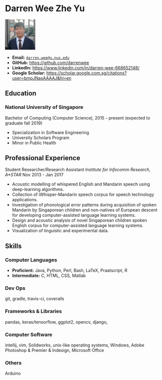 # Darren Wee Zhe Yu

<img src="darren.jpeg" width="100" /><br>

* **Email:** [`darren.wee@u.nus.edu`](mailto:darren.wee@u.nus.edu)
* **GitHub:** https://github.com/darrenwee
* **LinkedIn:** https://www.linkedin.com/in/darren-wee-668652148/
* **Google Scholar:** https://scholar.google.com.sg/citations?user=bmpJNasAAAAJ&hl=en

## Education
### National University of Singapore
Bachelor of Computing (Computer Science), 2015 - present
(expected to graduate fall 2019)

* Specialization in Software Engineering
* University Scholars Program
* Minor in Public Health

## Professional Experience
Student Researcher/Research Assistant
*Institute for Infocomm Research, A\*STAR*
Nov 2013 - Jan 2017

- Acoustic modelling of whispered English and Mandarin speech using deep-learning algorithms.
- Collection of iWhisper-Mandarin speech corpus for speech technology applications.
- Investigation of phonological error patterns during acquisition of spoken Mandarin by Singaporean children and non-natives of European descent for developing computer-assisted language learning systems.
- Design and acoustic analysis of novel Singaporean children spoken English corpus for computer-assisted language learning systems.
- Visualization of linguistic and experimental data.

## Skills
### Computer Languages
* **Proficient:** Java, Python, Perl, Bash, LaTeX, Praatscript, R
* **Intermediate:** C, HTML, CSS, Matlab

### Dev Ops
git, gradle, travis-ci, coveralls

### Frameworks & Libraries
pandas, keras/tensorflow, ggplot2, opencv, django, 

### Computer Software
intellij, vim, Solidworks, unix-like operating systems, Windows, Adobe Photoshop & Premier & Indesign, Microsoft Office

### Others
Arduino
